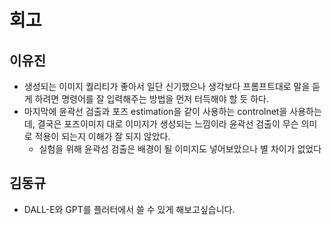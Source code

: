 # 회고  
## 이유진  
- 생성되는 이미지 퀄리티가 좋아서 일단 신기했으나 생각보다 프롬프트대로 말을 듣게 하려면 명령어를 잘 입력해주는 방법을 먼저 터득해야 할 듯 하다.
- 마지막에 윤곽선 검출과 포즈 estimation을 같이 사용하는 controlnet을 사용하는데, 결국은 포즈이미지 대로 이미지가 생성되는 느낌이라 윤곽선 검출이 무슨 의미로 적용이 되는지 이해가 잘 되지 않았다.
  - 실험을 위해 윤곽섬 검출은 배경이 될 이미지도 넣어보았으나 별 차이가 없었다


## 김동규  
- DALL-E와 GPT를 플러터에서 쓸 수 있게 해보고싶습니다.

